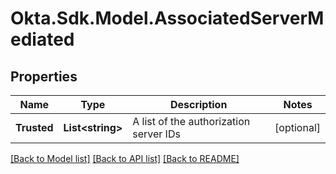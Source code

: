 # Okta.Sdk.Model.AssociatedServerMediated

## Properties

Name | Type | Description | Notes
------------ | ------------- | ------------- | -------------
**Trusted** | **List&lt;string&gt;** | A list of the authorization server IDs | [optional] 

[[Back to Model list]](../README.md#documentation-for-models) [[Back to API list]](../README.md#documentation-for-api-endpoints) [[Back to README]](../README.md)

